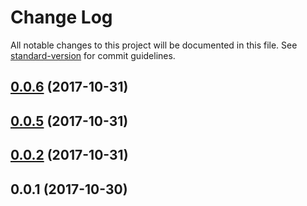 # Change Log

All notable changes to this project will be documented in this file. See [standard-version](https://github.com/conventional-changelog/standard-version) for commit guidelines.

<a name="0.0.6"></a>
## [0.0.6](https://github.com/shameed/ecpl-article-viewer/compare/v0.0.5...v0.0.6) (2017-10-31)



<a name="0.0.5"></a>
## [0.0.5](https://github.com/shameed/ecpl-article-viewer/compare/v0.0.2...v0.0.5) (2017-10-31)



<a name="0.0.2"></a>
## [0.0.2](https://github.com/shameed/ecpl-article-viewer/compare/v0.0.1...v0.0.2) (2017-10-31)



<a name="0.0.1"></a>
## 0.0.1 (2017-10-30)
